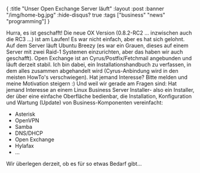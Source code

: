 {
  :title "Unser Open Exchange Server läuft"
  :layout :post
  :banner "/img/home-bg.jpg"
  :hide-disqus? true
  :tags ["business" "news" "programming"]
}

Hurra, es ist geschafft! Die neue OX Version (0.8.2-RC2 ... inzwischen auch die RC3 ...) ist am Laufen! Es war nicht einfach, aber es hat sich gelohnt. Auf dem Server läuft Ubuntu Breezy (es war ein Grauen, dieses auf einem Server mit zwei Raid-1 Systemen einzurichten, aber das haben wir auch geschafft). Open Exchange ist an Cyrus/Postfix/Fetchmail angebunden und läuft derzeit stabil. Ich bin dabei, ein Installationshandbuch zu verfassen, in dem alles zusammen abgehandelt wird (Cyrus-Anbindung wird in den meisten HowTo's verschwiegen). Hat jemand Interesse? Bitte melden und meine Motivation steigern :) Und weil wir gerade am Fragen sind: Hat jemand Interesse an einem Linux Business Server Installer- also ein Installer, der über eine einfache Oberfläche bedienbar, die Installation, Konfiguration und Wartung (Update) von Business-Komponenten vereinfacht:

-   Asterisk
-   OpenVPN
-   Samba
-   DNS/DHCP
-   Open Exchange
-   Hylafax
-   ...

Wir überlegen derzeit, ob es für so etwas Bedarf gibt...
